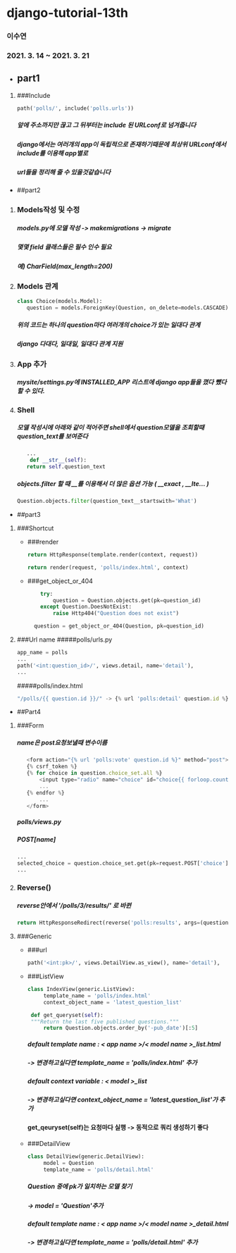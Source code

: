 # django-tutorial-13th
### 이수연 
### 2021. 3. 14 ~ 2021. 3. 21
* ## part1
 1. ###Include
    ~~~python
    path('polls/', include('polls.urls'))
    ~~~
    ##### 앞에 주소까지만 끊고 그 뒤부터는 include 된 URLconf로 넘겨줍니다
    ##### django에서는 여러개의 app이 독립적으로 존재하기때문에 최상위 URLconf에서 include를 이용해 app별로
    ##### url들을 정리해 줄 수 있을것같습니다

* ##part2
1. ### Models작성 및 수정 
     ##### models.py에 모델 작성 -> makemigrations -> migrate
     ##### 몇몇 field 클래스들은 필수 인수 필요
     ##### 예) CharField(max_length=200)
         
        
  2. ### Models 관계
     ~~~python
     class Choice(models.Model):
        question = models.ForeignKey(Question, on_delete=models.CASCADE)
     ~~~
     ##### 위의 코드는 하나의 question마다 여러개의 choice가 있는 일대다 관계
     ##### django 다대다, 일대일, 일대다 관계 지원
    
  3. ### App 추가
     ##### mysite/settings.py에 INSTALLED_APP 리스트에 django app들을 꼈다 뺐다 할 수 있다.
 
  4. ### Shell
     ##### 모델 작성시에 아래와 같이 적어주면 shell에서 question모델을 조회할때 question_text를 보여준다
     ~~~python
        ...
         def __str__(self):
        return self.question_text
     ~~~
     ##### objects.filter 할 때 __를 이용해서 더 많은 옵션 가능 ( __exact , __lte... )
     ~~~python
     Question.objects.filter(question_text__startswith='What')
     ~~~
* ##part3
 1. ###Shortcut
    * ###render
        ~~~python
      return HttpResponse(template.render(context, request))
      ~~~
      ~~~python
      return render(request, 'polls/index.html', context)
      ~~~
      
    * ###get_object_or_404
        ~~~python
            try:
                question = Question.objects.get(pk=question_id)
            except Question.DoesNotExist:
                raise Http404("Question does not exist")
        ~~~
      
      ~~~python
        question = get_object_or_404(Question, pk=question_id)
        ~~~
2. ###Url name
    #####polls/urls.py
    ~~~python
    app_name = polls
   ...
    path('<int:question_id>/', views.detail, name='detail'),
   ...
     ~~~
    #####polls/index.html
   ~~~js
   "/polls/{{ question.id }}/" -> {% url 'polls:detail' question.id %}
    ~~~
      
      
* ##Part4
1. ###Form
   ##### name은 post요청보낼때 변수이름
     ~~~js
        <form action="{% url 'polls:vote' question.id %}" method="post">
        {% csrf_token %}
        {% for choice in question.choice_set.all %}
            <input type="radio" name="choice" id="choice{{ forloop.counter }}" value="{{ choice.id }}">
            ...
        {% endfor %}
            ...
        </form>
    ~~~
    ##### polls/views.py
    ##### POST[name]
     ~~~python
   ...
    selected_choice = question.choice_set.get(pk=request.POST['choice'])
   ...
    ~~~
2. ### Reverse()
    ##### reverse안에서 '/polls/3/results/' 로 바뀐
    ~~~python
   return HttpResponseRedirect(reverse('polls:results', args=(question.id,)))
   ~~~

3. ###Generic
     * ###url
       ~~~python
       path('<int:pk>/', views.DetailView.as_view(), name='detail'),
       ~~~
     * ###ListView
       ~~~python
       class IndexView(generic.ListView):
            template_name = 'polls/index.html'
            context_object_name = 'latest_question_list'

        def get_queryset(self):
        """Return the last five published questions."""
            return Question.objects.order_by('-pub_date')[:5]
        ~~~
        ##### default template name : < app name >/< model name >_list.html
        ##### -> 변경하고싶다면 template_name = 'polls/index.html' 추가     
        ##### default context variable : < model >_list
        ##### -> 변경하고싶다면 context_object_name = 'latest_question_list'가 추가      
        #### get_qeuryset(self)는 요청마다 실행 -> 동적으로 쿼리 생성하기 좋다 
    
     * ###DetailView
       ~~~python
       class DetailView(generic.DetailView):
            model = Question
            template_name = 'polls/detail.html'
        ~~~
        ##### Question 중에 pk가 일치하는 모델 찾기
        ##### -> model = 'Question'추가 
       ##### default template name : < app name >/< model name >_detail.html
        ##### -> 변경하고싶다면 template_name = 'polls/detail.html' 추가
    